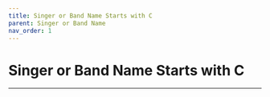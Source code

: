 ```yaml
---
title: Singer or Band Name Starts with C
parent: Singer or Band Name 
nav_order: 1
---
```


# Singer or Band Name Starts with C

----
